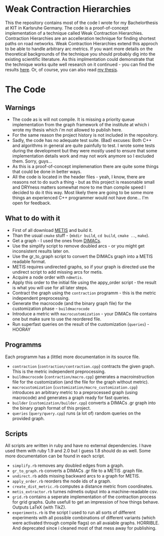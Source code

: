 # Weak Contraction Hierarchies

This the repository contains most of the code I wrote for my Bachelorthesis at KIT in Karlsruhe Germany.
The code is a proof-of-concept implementation of a technique called Weak Contraction Hierarchies.
Contraction Hierarchies are an accelleration technique for finding shortest paths on road networks.
Weak Contraction Hierarchies extend this approch to be able to handle arbitrary arc metrics.
If you want more details on the theoretical backgrounds of the technique you should probably dig into the existing scientific literature.
As this implmentation could demonstrate that the technique works quite well research on it continued - you can find the results [here](http://arxiv.org/abs/1402.0402).
Or, of course, you can also read [my thesis](http://i11www.iti.uni-karlsruhe.de/_media/teaching/theses/weak_ch_work-1.pdf).

# The Code

## Warnings

* The code as is will not compile. It is missing a priority queue implementation from the graph framework of the institute at which i wrote my thesis which i'm not allowed to publish here.
* For the same reason the project history is not included in the repository.
* Sadly, the code has no adequate test suite. (Bad) excuses: Both C++ and algorithms in general are quite painfully to test. I wrote some tests during the development but they were mostly used to ensure that some implementation details work and may not work anymore so I excluded them. Sorry, guys...
* As this is a proof-of-concept implemenation there are quite some things that could be done in better ways.
* All the code is located in the header files - yeah, I know, there are reasons not to do such a thing - but as this project is reasonable small and DRYness matters somewhat more to me than compile speed I decided to do it this way. Most likely there are going to be some more things an experienced C++ programmer would not have done... I'm open for feedback.

## What to do with it

* First of all download [METIS](http://glaros.dtc.umn.edu/gkhome/metis/metis/download) and build it.
* Than the usual `cmake` stuff - (`mkdir build`, `cd build`, `cmake ..`, `make`).
* Get a graph - I used the ones from [DIMACs](http://www.dis.uniroma1.it/challenge9/download.shtml).
* Use the simplify script to remove doubled arcs - or you might get inconsistent results later on.
* Use the gr_to_graph script to convert the DIMACs graph into a METIS readable format.
* METIS requires undirected graphs, so if your graph is directed use the undirect script to add missing arcs for metis.
* Acquire a node order with `ndmetis`.
* Apply this order to the initial file using the appy_order script - the result is what you will use for all later steps.
* Contract the graph using the `contraction` programm - this is the metric independent preprocessing.
* Generate the macrocode (and the binary graph file) for the customization phase - `buildmacrocode`
* Introduce a metric with `macrocustomization` - your DIMACs file contains one but make sure to use the reordered file.
* Run superfast queries on the result of the customization (`queries`) - HOORAY

## Programms

Each programm has a (little) more documentation in its source file.

* `contraction` (`contraction/contraction.cpp`) contracts the given graph. This is the metric independent preprocessing.
* `buildmacrocode` (`contraction/macro.cpp`) generates a macroinstruction file for the customization (and the file for the graph without metric).
* `macrocustomization` (`customization/macro_customization.cpp`) introduces an arbitrary metric to a preprocessed graph (using macrocode) and generates a graph ready for fast queries.
* `builder` (`customization/builder.cpp`) converts a DIMACs .gr graph into the binary graph format of this project.
* `queries` (`query/query.cpp`) runs (a lot of) random queries on the provided graph.

## Scripts

All scripts are written in ruby and have no external dependencies.
I have used them with ruby 1.9 and 2.0 but I guess 1.8 should do as well.
Some more documentation can be found in each script.

* `simplify.rb` removes any doubled edges from a graph.
* `gr_to_graph.rb` converts a DIMACs .gr file to a METIS .graph file.
* `undirect.rb` adds missing backward arcs to a graph for METIS.
* `apply_order.rb` reorders the node ids of a graph.
* `create_dist_metric.rb` computes a distance metric from coordinates.
* `metis_extractor.rb` turnes ndmetis output into a machine-readable csv.
* `grid.rb` contains a seperate implementation of the contraction process for grid graphs. Quite usefull to get an impression of how things behave. Outputs LaTeX (with TikZ).
* `experiments.rb` is the script I used to run all sorts of different experiments with all possible combinations of different variants (which were activated through compile flags) on all avaiable graphs. HORRIBLE. And deprecated since i cleaned most of that mess away for publishing.
